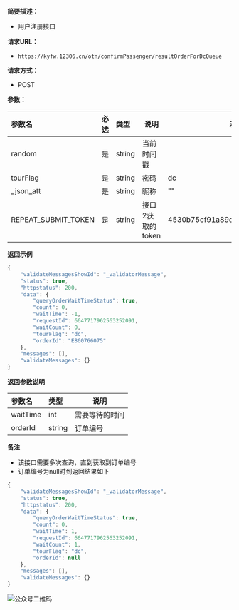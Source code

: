 **简要描述：** 

- 用户注册接口

**请求URL：** 

- ` https://kyfw.12306.cn/otn/confirmPassenger/resultOrderForDcQueue `

**请求方式：**

- POST 

**参数：** 

| 参数名              | 必选 | 类型   | 说明             | 示例                             |
| :------------------ | :--- | :----- | ---------------- | -------------------------------- |
| random              | 是   | string | 当前时间戳       |                                  |
| tourFlag            | 是   | string | 密码             | dc                               |
| _json_att           | 是   | string | 昵称             | ""                               |
| REPEAT_SUBMIT_TOKEN | 是   | string | 接口2获取的token | 4530b75cf91a89d6ffc381d33b11ce43 |

 **返回示例**

``` js
{
	"validateMessagesShowId": "_validatorMessage",
	"status": true,
	"httpstatus": 200,
	"data": {
		"queryOrderWaitTimeStatus": true,
		"count": 0,
		"waitTime": -1,
		"requestId": 6647717962563252091,
		"waitCount": 0,
		"tourFlag": "dc",
		"orderId": "E860766075"
	},
	"messages": [],
	"validateMessages": {}
}
```

 **返回参数说明** 

| 参数名   | 类型   | 说明           |
| :------- | :----- | -------------- |
| waitTime | int    | 需要等待的时间 |
| orderId  | string | 订单编号       |

 **备注** 

- 该接口需要多次查询，直到获取到订单编号
- 订单编号为null时到返回结果如下

```js
{
	"validateMessagesShowId": "_validatorMessage",
	"status": true,
	"httpstatus": 200,
	"data": {
		"queryOrderWaitTimeStatus": true,
		"count": 0,
		"waitTime": 1,
		"requestId": 6647717962563252091,
		"waitCount": 1,
		"tourFlag": "dc",
		"orderId": null
	},
	"messages": [],
	"validateMessages": {}
}
```



![公众号二维码](https://tva1.sinaimg.cn/large/007S8ZIlgy1gdy3ml2gu0j3076076gm3.jpg)